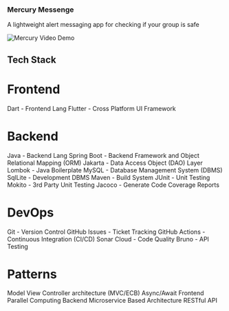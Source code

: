 ### Mercury Messenge
A lightweight alert messaging app for checking if your group is safe

![Mercury Video Demo](https://youtu.be/KGcVvCi_w5Qbbbb0)

## Tech Stack

# Frontend
Dart - Frontend Lang
Flutter - Cross Platform UI Framework

# Backend
Java - Backend Lang
Spring Boot - Backend Framework and Object Relational Mapping (ORM)
Jakarta - Data Access Object (DAO) Layer
Lombok - Java Boilerplate
MySQL - Database Management System (DBMS)
SqlLite - Development DBMS
Maven - Build System
JUnit - Unit Testing
Mokito - 3rd Party Unit Testing
Jacoco - Generate Code Coverage Reports

# DevOps
Git - Version Control
GitHub Issues - Ticket Tracking
GitHub Actions - Continuous Integration (CI/CD)
Sonar Cloud - Code Quality
Bruno - API Testing

# Patterns
Model View Controller architecture (MVC/ECB)
Async/Await Frontend Parallel Computing
Backend Microservice Based Architecture
RESTful API

